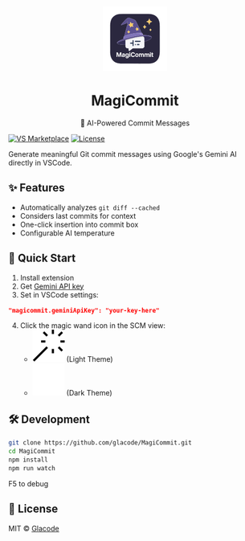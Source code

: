 <div align="center">
  <img src="resources/mage-hat.png" width="128" alt="MagiCommit Logo">
  <h1>MagiCommit</h1>
  <p>🧙 AI-Powered Commit Messages </p>
</div>

[![VS Marketplace](https://img.shields.io/visual-studio-marketplace/v/glacode.magicommit?label=Marketplace&logo=visual-studio-code)](https://marketplace.visualstudio.com/items?itemName=glacode.magicommit)
[![License](https://img.shields.io/github/license/glacode/MagiCommit)](LICENSE)

Generate meaningful Git commit messages using Google's Gemini AI directly in VSCode.

## ✨ Features
- Automatically analyzes `git diff --cached`
- Considers last commits for context
- One-click insertion into commit box
- Configurable AI temperature

## 🚀 Quick Start
1. Install extension
2. Get [Gemini API key](https://ai.google.dev/)
3. Set in VSCode settings:
```json
"magicommit.geminiApiKey": "your-key-here"
```
4. Click the magic wand icon in the SCM view:
   - <img src="resources/light/wand.svg" width="64" alt="MagiCommit Logo"> (Light Theme)
   - <img src="resources/dark/wand.svg" width="64" alt="MagiCommit Logo"> (Dark Theme)

## 🛠 Development
```bash
git clone https://github.com/glacode/MagiCommit.git
cd MagiCommit
npm install
npm run watch
```
F5 to debug

## 📜 License
MIT © [Glacode](https://github.com/glacode)